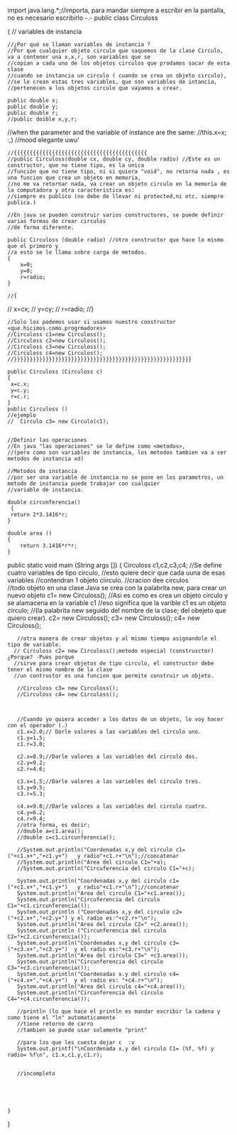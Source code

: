 import java.lang.*;//importa, para mandar siempre a escribir en la pantalla, no es necesario escribirlo  -.-
public class Circuloss

{
    // variables de instancia 

    //¿Por qué se llaman variables de instancia ?
    //Por que cualquier objeto circulo que saquemos de la clase Circulo, va a contener una x,x,r, son variables que se
    //copian a cada uno de los objetos circulos que prodamos sacar de esta clase
    //cuando se instancia un circulo ( cuando se crea un objeto circulo), 
    //se le crean estas tres variables, que son variables de intancia,
    //pertenecen a los objetos circulo que vayamos a crear.
        
    public double x; 
    public double y;
    public double r;
    //public doible x,y,r;

    
//when the parameter and the variable of instance are the same:
//this.x=x;    :,)
//mood elegante uwu'

    //{{{{{{{{{{{{{{{{{{{{{{{{{{{{{{{{{{{{{{{{{{
    //public Circuloss(double cx, double cy, double radio) //Este es un constructor, que no tiene tipo, es la unica
    //función que no tiene tipo, ni si quiera "void", no retorna nada , es una funcion que crea un objeto en memoria,
    //no me va retornar nada, va crear un objeto circulo en la memoria de la computadora y otra caracteristica es:
    //siempre es publico (no debe de llevar ni protected,ni etc, siempre publica.)

    //En java se pueden construir varios constructores, se puede definir varias formas de crear circulos
    //de forma diferente.

    public Circuloss (double radio) //otro constructor que hace lo mismo que el primero y 
    //a esto se le llama sobre carga de metodos.
    {
        x=0;
        y=0;
        r=radio;
    }

    //{
   //   x=cx;
    //  y=cy;
    //  r=radio;
    //}

    //Solo los podemos usar si usamos nuestro constructor <que.hicimos.como.progrmadores>
    //Circuloss c1=new Circuloss();
    //Circuloss c2=new Circuloss();   
    //Circuloss c3=new Circuloss();
    //Circuloss c4=new Circulos();
    //}}}}}}}}}}}}}}}}}}}}}}}}}}}}}}}}}}}}}}}}}}}}}}}}}}}}}}}}

    public Circuloss (Circuloss c)
    {
     x=c.x;
     y=c.y;
     r=c.r;   
    }
    public Circuloss ()
    //ejemplo
    //  Circulo c3= new Circulo(c1);


    //Definir las operaciones
    //En java "las operaciones" se le define como <metodos>,
    //(pero como son variables de instancia, los metodos tambien va a ser metodos de instancia xd)

    //Metodos de instancia
    //por ser una variable de instancia no se pone en los parametros, un metodo de instancia puede trabajar con cualquier
    //variable de instancia.

    double circunferencia()  
     {
     return 2*3.1416*r;
    }

    double area ()
    {
        return 3.1416*r*r;
    }
 public static void main (String args [])
    {
        Circuloss c1,c2,c3,c4; //Se define cuatro variables de tipo circulo,
                             //esto quiere decir que cada uuna de esas variables
                             //contendran 1 objeto ciirculo.
                      //cracion dee circulos       
     //todo objeto en una clase Java se crea con la palabrita new, para crear un nuevo objeto
       c1= new Circuloss(); //Asi es como es crea un objeto circulo y se alamacena en la variable c1
                        //eso significa que la varible c1 es un objeto circulo; 
                        //(la palabrita new seguido del nombre de la clase; del obejeto que quiero crear).
       c2= new Circuloss();        c3= new Circuloss();
       c4= new Circuloss();

       //otra manera de crear objetos y al mismo tiempo asignandole el tipo de variable. 
      // Circuloss c2= new Circuloss();metodo especial (construsctor) ¿Porque? -Pues porque 
      //sirve para crear objetos de tipo circulo, el constructor debe tener el mismo nombre de la clase
      //un contrustor es una funcion que permite construir un objeto.

       //Circuloss c3= new Circuloss();
       //Circuloss c4= new Circuloss();



       //Cuando yo quiera acceder a los datos de un objeto, lo voy hacer con el operador (.) 
       c1.x=2.0;// Darle valores a las variables del circulo uno.
       c1.y=1.5;
       c1.r=3.0;
       
       c2.x=8.9;//Darle valores a las variables del circulo dos.
       c2.y=9.2;
       c2.r=4.6;

       c3.x=1.5;//Darle valores a las variebles del circulo tres.
       c3.y=9.5;
       c3.r=5.3;

       c4.x=9.8;//Darle valores a las variables del circulo cuatro.
       c4.y=6.2;
       c4.r=9.4;
       //otra forma, es decir; 
       //double a=c1.area();
       //double c=c1.circunferencia();   

       //System.out.println("Coordenadas x,y del circulo c1= ("+c1.x+","+c1.y+")   y radio"+c1.r+"\n");//concatenar
       //System.out.println("Area del circulo C1="+a);
       //System.out.println("Circuferencia del circulo C1="+c);

       System.out.println("Coordenadas x,y del circulo c1= ("+c1.x+","+c1.y+")   y radio"+c1.r+"\n");//concatenar
       System.out.println("Area del circulo C1="+c1.area());
       System.out.println("Circuferencia del circulo C1="+c1.circunferencia());
       System.out.println ("Coordenadas x,y del circulo c2= ("+c2.x+","+c2.y+") y el radio es:"+c2.r+"\n");
       System.out.println("Area del circulo C2=" +c2.area());
       System.out.println ("Circunferencia del circulo C2="+c2.circunferencia());
       System.out.println("Coordenadas x,y del circulo c3= ("+c3.x+","+c3.y+")  y el radio es:"+c3.r+"\n");
       System.out.println("Area del circulo C3=" +c3.area());
       System.out.println("Circunferencia del circulo C3="+c3.circunferencia());
       System.out.println("Coordenadas x.y del circulo c4= ("+c4.x+","+c4.y+")  y el radio es: "+c4.r+"\n");
       System.out.println("Area del circulo c4="+c4.area());
       System.out.println("Circunferencia del circulo C4="+c4.circunferencia());

       //println (lo que hace el println es mandar excribir la cadena y como tiene el "ln" automaticamente
       //tiene retorno de carro
       //tambien se puede usar solamente "print"

       //para los que les cuesta dejar c  :v
       System.out.printf("\nCoordenada x,y del circulo C1= (%f, %f) y radio= %f\n", c1.x,c1.y,c1.r);


       //incompleto





    }
}
